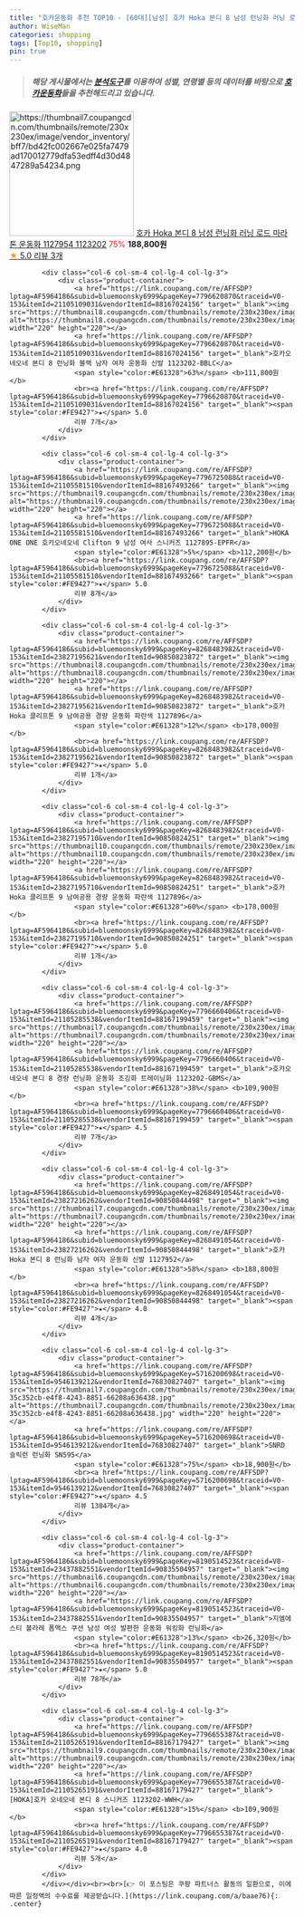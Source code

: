 ```yaml
---
title: "호카운동화 추천 TOP10 - [60대][남성] 호카 Hoka 본디 8 남성 런닝화 러닝 로드 마라톤 운동화 1127954 1123202"
author: WiseMan
categories: shopping
tags: [Top10, shopping]
pin: true
---
```


> ##### 해당 게시물에서는 [**분석도구**](https://itemscout.io/)를 이용하여 **성별**, **연령별** 등의 데이터를 바탕으로 [**호카운동화**](https://link.coupang.com/a/baae76)들을 추천해드리고 있습니다.
<div class="container"><div class="row">
            <div class="col-6 col-sm-4 col-lg-4 col-lg-3">
                <div class="product-container">
                    <a href="https://link.coupang.com/re/AFFSDP?lptag=AF5964186&subid=bluemoonsky6999&pageKey=8268497270&traceid=V0-153&itemId=23827235858&vendorItemId=90850863807" target="_blank"><img src="https://thumbnail7.coupangcdn.com/thumbnails/remote/230x230ex/image/vendor_inventory/bff7/bd42fc002667e025fa7479ad170012779dfa53edff4d30d4847289a54234.png" alt="https://thumbnail7.coupangcdn.com/thumbnails/remote/230x230ex/image/vendor_inventory/bff7/bd42fc002667e025fa7479ad170012779dfa53edff4d30d4847289a54234.png" width="220" height="220"></a>
                    <a href="https://link.coupang.com/re/AFFSDP?lptag=AF5964186&subid=bluemoonsky6999&pageKey=8268497270&traceid=V0-153&itemId=23827235858&vendorItemId=90850863807" target="_blank">호카 Hoka 본디 8 남성 런닝화 러닝 로드 마라톤 운동화 1127954 1123202</a>
                    <span style="color:#E61328">75%</span> <b>188,800원</b>
                    <br><a href="https://link.coupang.com/re/AFFSDP?lptag=AF5964186&subid=bluemoonsky6999&pageKey=8268497270&traceid=V0-153&itemId=23827235858&vendorItemId=90850863807" target="_blank"><span style="color:#FE9427">★</span> 5.0
                    리뷰 3개</a>
                </div>
            </div>
            
            <div class="col-6 col-sm-4 col-lg-4 col-lg-3">
                <div class="product-container">
                    <a href="https://link.coupang.com/re/AFFSDP?lptag=AF5964186&subid=bluemoonsky6999&pageKey=7796620870&traceid=V0-153&itemId=21105109031&vendorItemId=88167024156" target="_blank"><img src="https://thumbnail8.coupangcdn.com/thumbnails/remote/230x230ex/image/vendor_inventory/46a1/3427c460cfe283e9042836841d9769798ef162fdedcc27044a598bb85fd0.jpg" alt="https://thumbnail8.coupangcdn.com/thumbnails/remote/230x230ex/image/vendor_inventory/46a1/3427c460cfe283e9042836841d9769798ef162fdedcc27044a598bb85fd0.jpg" width="220" height="220"></a>
                    <a href="https://link.coupang.com/re/AFFSDP?lptag=AF5964186&subid=bluemoonsky6999&pageKey=7796620870&traceid=V0-153&itemId=21105109031&vendorItemId=88167024156" target="_blank">호카오네오네 본디 8 런닝화 블랙 남자 여자 운동화 신발 1123202-BBLC</a>
                    <span style="color:#E61328">63%</span> <b>111,800원</b>
                    <br><a href="https://link.coupang.com/re/AFFSDP?lptag=AF5964186&subid=bluemoonsky6999&pageKey=7796620870&traceid=V0-153&itemId=21105109031&vendorItemId=88167024156" target="_blank"><span style="color:#FE9427">★</span> 5.0
                    리뷰 7개</a>
                </div>
            </div>
            
            <div class="col-6 col-sm-4 col-lg-4 col-lg-3">
                <div class="product-container">
                    <a href="https://link.coupang.com/re/AFFSDP?lptag=AF5964186&subid=bluemoonsky6999&pageKey=7796725088&traceid=V0-153&itemId=21105581510&vendorItemId=88167493266" target="_blank"><img src="https://thumbnail9.coupangcdn.com/thumbnails/remote/230x230ex/image/vendor_inventory/5eda/45203f505be054b0e102b4043ffc37d2de1ffa8cb5affbd089a9f13ea09d.jpg" alt="https://thumbnail9.coupangcdn.com/thumbnails/remote/230x230ex/image/vendor_inventory/5eda/45203f505be054b0e102b4043ffc37d2de1ffa8cb5affbd089a9f13ea09d.jpg" width="220" height="220"></a>
                    <a href="https://link.coupang.com/re/AFFSDP?lptag=AF5964186&subid=bluemoonsky6999&pageKey=7796725088&traceid=V0-153&itemId=21105581510&vendorItemId=88167493266" target="_blank">HOKA ONE ONE 호카오네오네 Clifton 9 남성 여사 스니커즈 1127895-EPFR</a>
                    <span style="color:#E61328">5%</span> <b>112,200원</b>
                    <br><a href="https://link.coupang.com/re/AFFSDP?lptag=AF5964186&subid=bluemoonsky6999&pageKey=7796725088&traceid=V0-153&itemId=21105581510&vendorItemId=88167493266" target="_blank"><span style="color:#FE9427">★</span> 5.0
                    리뷰 8개</a>
                </div>
            </div>
            
            <div class="col-6 col-sm-4 col-lg-4 col-lg-3">
                <div class="product-container">
                    <a href="https://link.coupang.com/re/AFFSDP?lptag=AF5964186&subid=bluemoonsky6999&pageKey=8268483982&traceid=V0-153&itemId=23827195621&vendorItemId=90850823872" target="_blank"><img src="https://thumbnail8.coupangcdn.com/thumbnails/remote/230x230ex/image/vendor_inventory/5ea8/10bd57e070db7a97fc80afbe767ed69aaa9736232f1532d03d1531f4f17a.jpeg" alt="https://thumbnail8.coupangcdn.com/thumbnails/remote/230x230ex/image/vendor_inventory/5ea8/10bd57e070db7a97fc80afbe767ed69aaa9736232f1532d03d1531f4f17a.jpeg" width="220" height="220"></a>
                    <a href="https://link.coupang.com/re/AFFSDP?lptag=AF5964186&subid=bluemoonsky6999&pageKey=8268483982&traceid=V0-153&itemId=23827195621&vendorItemId=90850823872" target="_blank">호카 Hoka 클리프톤 9 남여공용 경량 운동화 파란색 1127896</a>
                    <span style="color:#E61328">12%</span> <b>178,000원</b>
                    <br><a href="https://link.coupang.com/re/AFFSDP?lptag=AF5964186&subid=bluemoonsky6999&pageKey=8268483982&traceid=V0-153&itemId=23827195621&vendorItemId=90850823872" target="_blank"><span style="color:#FE9427">★</span> 5.0
                    리뷰 1개</a>
                </div>
            </div>
            
            <div class="col-6 col-sm-4 col-lg-4 col-lg-3">
                <div class="product-container">
                    <a href="https://link.coupang.com/re/AFFSDP?lptag=AF5964186&subid=bluemoonsky6999&pageKey=8268483982&traceid=V0-153&itemId=23827195710&vendorItemId=90850824251" target="_blank"><img src="https://thumbnail10.coupangcdn.com/thumbnails/remote/230x230ex/image/vendor_inventory/6251/beeaeebe0d2283f3c87127fec157e176566b16b0aef81fddea27256f058f.jpeg" alt="https://thumbnail10.coupangcdn.com/thumbnails/remote/230x230ex/image/vendor_inventory/6251/beeaeebe0d2283f3c87127fec157e176566b16b0aef81fddea27256f058f.jpeg" width="220" height="220"></a>
                    <a href="https://link.coupang.com/re/AFFSDP?lptag=AF5964186&subid=bluemoonsky6999&pageKey=8268483982&traceid=V0-153&itemId=23827195710&vendorItemId=90850824251" target="_blank">호카 Hoka 클리프톤 9 남여공용 경량 운동화 파란색 1127896</a>
                    <span style="color:#E61328">60%</span> <b>178,000원</b>
                    <br><a href="https://link.coupang.com/re/AFFSDP?lptag=AF5964186&subid=bluemoonsky6999&pageKey=8268483982&traceid=V0-153&itemId=23827195710&vendorItemId=90850824251" target="_blank"><span style="color:#FE9427">★</span> 5.0
                    리뷰 1개</a>
                </div>
            </div>
            
            <div class="col-6 col-sm-4 col-lg-4 col-lg-3">
                <div class="product-container">
                    <a href="https://link.coupang.com/re/AFFSDP?lptag=AF5964186&subid=bluemoonsky6999&pageKey=7796660406&traceid=V0-153&itemId=21105285538&vendorItemId=88167199459" target="_blank"><img src="https://thumbnail7.coupangcdn.com/thumbnails/remote/230x230ex/image/vendor_inventory/ab50/d1a2840d8475297c935250d0c782539d372c65ee756b67507df87fc967cc.jpg" alt="https://thumbnail7.coupangcdn.com/thumbnails/remote/230x230ex/image/vendor_inventory/ab50/d1a2840d8475297c935250d0c782539d372c65ee756b67507df87fc967cc.jpg" width="220" height="220"></a>
                    <a href="https://link.coupang.com/re/AFFSDP?lptag=AF5964186&subid=bluemoonsky6999&pageKey=7796660406&traceid=V0-153&itemId=21105285538&vendorItemId=88167199459" target="_blank">호카오네오네 본디 8 경량 런닝화 운동화 조깅화 트레이닝화 1123202-GBMS</a>
                    <span style="color:#E61328">38%</span> <b>109,900원</b>
                    <br><a href="https://link.coupang.com/re/AFFSDP?lptag=AF5964186&subid=bluemoonsky6999&pageKey=7796660406&traceid=V0-153&itemId=21105285538&vendorItemId=88167199459" target="_blank"><span style="color:#FE9427">★</span> 4.5
                    리뷰 7개</a>
                </div>
            </div>
            
            <div class="col-6 col-sm-4 col-lg-4 col-lg-3">
                <div class="product-container">
                    <a href="https://link.coupang.com/re/AFFSDP?lptag=AF5964186&subid=bluemoonsky6999&pageKey=8268491054&traceid=V0-153&itemId=23827216262&vendorItemId=90850844498" target="_blank"><img src="https://thumbnail7.coupangcdn.com/thumbnails/remote/230x230ex/image/vendor_inventory/dac3/c199c1569b8852bf6b108bd2ed0c51b373df61c9b5be7b490c4837329c65.jpeg" alt="https://thumbnail7.coupangcdn.com/thumbnails/remote/230x230ex/image/vendor_inventory/dac3/c199c1569b8852bf6b108bd2ed0c51b373df61c9b5be7b490c4837329c65.jpeg" width="220" height="220"></a>
                    <a href="https://link.coupang.com/re/AFFSDP?lptag=AF5964186&subid=bluemoonsky6999&pageKey=8268491054&traceid=V0-153&itemId=23827216262&vendorItemId=90850844498" target="_blank">호카 Hoka 본디 8 런닝화 남자 여자 운동화 신발 1127952</a>
                    <span style="color:#E61328">58%</span> <b>188,800원</b>
                    <br><a href="https://link.coupang.com/re/AFFSDP?lptag=AF5964186&subid=bluemoonsky6999&pageKey=8268491054&traceid=V0-153&itemId=23827216262&vendorItemId=90850844498" target="_blank"><span style="color:#FE9427">★</span> 4.0
                    리뷰 4개</a>
                </div>
            </div>
            
            <div class="col-6 col-sm-4 col-lg-4 col-lg-3">
                <div class="product-container">
                    <a href="https://link.coupang.com/re/AFFSDP?lptag=AF5964186&subid=bluemoonsky6999&pageKey=5716200698&traceid=V0-153&itemId=9546139212&vendorItemId=76830827407" target="_blank"><img src="https://thumbnail7.coupangcdn.com/thumbnails/remote/230x230ex/image/retail/images/5241192697669505-35c352cb-e4f8-4243-8851-66208a636438.jpg" alt="https://thumbnail7.coupangcdn.com/thumbnails/remote/230x230ex/image/retail/images/5241192697669505-35c352cb-e4f8-4243-8851-66208a636438.jpg" width="220" height="220"></a>
                    <a href="https://link.coupang.com/re/AFFSDP?lptag=AF5964186&subid=bluemoonsky6999&pageKey=5716200698&traceid=V0-153&itemId=9546139212&vendorItemId=76830827407" target="_blank">SNRD 슬릭런 런닝화 SN595</a>
                    <span style="color:#E61328">75%</span> <b>18,900원</b>
                    <br><a href="https://link.coupang.com/re/AFFSDP?lptag=AF5964186&subid=bluemoonsky6999&pageKey=5716200698&traceid=V0-153&itemId=9546139212&vendorItemId=76830827407" target="_blank"><span style="color:#FE9427">★</span> 4.5
                    리뷰 1384개</a>
                </div>
            </div>
            
            <div class="col-6 col-sm-4 col-lg-4 col-lg-3">
                <div class="product-container">
                    <a href="https://link.coupang.com/re/AFFSDP?lptag=AF5964186&subid=bluemoonsky6999&pageKey=8190514523&traceid=V0-153&itemId=23437882551&vendorItemId=90835504957" target="_blank"><img src="https://thumbnail6.coupangcdn.com/thumbnails/remote/230x230ex/image/vendor_inventory/8388/8f86b56b0c10348241604d64a514b54c39ba424b1ce86ce6e0061997645d.jpg" alt="https://thumbnail6.coupangcdn.com/thumbnails/remote/230x230ex/image/vendor_inventory/8388/8f86b56b0c10348241604d64a514b54c39ba424b1ce86ce6e0061997645d.jpg" width="220" height="220"></a>
                    <a href="https://link.coupang.com/re/AFFSDP?lptag=AF5964186&subid=bluemoonsky6999&pageKey=8190514523&traceid=V0-153&itemId=23437882551&vendorItemId=90835504957" target="_blank">지엠에스티 볼라레 폼맥스 쿠션 남성 여성 발편한 운동화 워킹화 런닝화</a>
                    <span style="color:#E61328">13%</span> <b>26,320원</b>
                    <br><a href="https://link.coupang.com/re/AFFSDP?lptag=AF5964186&subid=bluemoonsky6999&pageKey=8190514523&traceid=V0-153&itemId=23437882551&vendorItemId=90835504957" target="_blank"><span style="color:#FE9427">★</span> 5.0
                    리뷰 78개</a>
                </div>
            </div>
            
            <div class="col-6 col-sm-4 col-lg-4 col-lg-3">
                <div class="product-container">
                    <a href="https://link.coupang.com/re/AFFSDP?lptag=AF5964186&subid=bluemoonsky6999&pageKey=7796655387&traceid=V0-153&itemId=21105265191&vendorItemId=88167179427" target="_blank"><img src="https://thumbnail9.coupangcdn.com/thumbnails/remote/230x230ex/image/vendor_inventory/333f/851c3c8d2b5e8ed81d83831b3fe37b5d26e31dfcfee1fba89e96448cb1d8.jpg" alt="https://thumbnail9.coupangcdn.com/thumbnails/remote/230x230ex/image/vendor_inventory/333f/851c3c8d2b5e8ed81d83831b3fe37b5d26e31dfcfee1fba89e96448cb1d8.jpg" width="220" height="220"></a>
                    <a href="https://link.coupang.com/re/AFFSDP?lptag=AF5964186&subid=bluemoonsky6999&pageKey=7796655387&traceid=V0-153&itemId=21105265191&vendorItemId=88167179427" target="_blank">[HOKA]호카 오네오네 본디 8 스니커즈 1123202-WWH</a>
                    <span style="color:#E61328">15%</span> <b>109,900원</b>
                    <br><a href="https://link.coupang.com/re/AFFSDP?lptag=AF5964186&subid=bluemoonsky6999&pageKey=7796655387&traceid=V0-153&itemId=21105265191&vendorItemId=88167179427" target="_blank"><span style="color:#FE9427">★</span> 4.0
                    리뷰 5개</a>
                </div>
            </div>
            </div></div><br><br>[👉 이 포스팅은 쿠팡 파트너스 활동의 일환으로, 이에 따른 일정액의 수수료를 제공받습니다.](https://link.coupang.com/a/baae76){: .center}